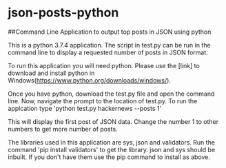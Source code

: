 # json-posts-python
##Command Line Application to output top posts in JSON using python

This is a python 3.7.4 application. The script in test.py can be run in the command line to display a requested number of posts in JSON format.

To run this application you will need python. Please use the [link] to download and install python in Windows(https://www.python.org/downloads/windows/).

Once you have python, download the test.py file and open the command line. Now, navigate the prompt to the location of test.py. To run the applcation type 'python test.py hackernews --posts 1'

This will display the first post of JSON data. Change the number 1 to other numbers to get more number of posts.

The libraries used in this application are sys, json and validators. Run the command 'pip install validators' to get the library. json and sys should be inbuilt. If you don't have them use the pip command to install as above. 
